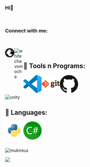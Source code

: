 <!--
**whitechavomocha/whitechavomocha** is a ✨ _special_ ✨ repository because its `README.md` (this file) appears on your GitHub profile.

Here are some ideas to get you started:

- 🔭 I’m currently working on ...
- 🌱 I’m currently learning ...
- 👯 I’m looking to collaborate on ...
- 🤔 I’m looking for help with ...
- 💬 Ask me about ...
- 📫 How to reach me: ...
- 😄 Pronouns: ...
- ⚡ Fun fact: ...

-->

### Hi👋

<br />

### Connect with me:

<br />

[<img align="left" alt="whitechavomocha" width="30px" src="https://raw.githubusercontent.com/iconic/open-iconic/master/svg/globe.svg" />][mail]
[<img align="left" alt="whitechavomocha" width="30px" src="https://cdn.jsdelivr.net/npm/simple-icons@v3/icons/twitter.svg" />][twitter]


[mail]: mailto:whitechavomocha@gmail.com
[twitter]: https://twitter.com/whitechavomocha

<br />

## 🔧 Tools n Programs:

[<img align="left" alt="Visual Studio Code" width="60px" src="https://raw.githubusercontent.com/github/explore/80688e429a7d4ef2fca1e82350fe8e3517d3494d/topics/visual-studio-code/visual-studio-code.png" />][vsCode]

[<img align="left" alt="Git" width="60px" src="https://raw.githubusercontent.com/github/explore/80688e429a7d4ef2fca1e82350fe8e3517d3494d/topics/git/git.png" />][git]

[<img align="left" alt="GitHub" width="60px" src="https://raw.githubusercontent.com/github/explore/78df643247d429f6cc873026c0622819ad797942/topics/github/github.png" />][github]

<br />
<br />
<br />

[<img align="left" alt="unity" width="120px" src="https://external-content.duckduckgo.com/iu/?u=https%3A%2F%2Funity3d.com%2Fprofiles%2Funity3d%2Fthemes%2Funity%2Fimages%2Fpages%2Fbranding_trademarks%2Funity-masterbrand-black.png&f=1&nofb=1" />][unity]

[vsCode]: https://code.visualstudio.com/
[git]: https://git-scm.com/
[github]: https://github.com/whitechavomocha
[unity]: https://unity.com/
[python]: https://www.python.org
[csharp]: https://docs.microsoft.com/en-us/dotnet/csharp/

<br />

## 🔧 Languages:

[<img align="left" alt="Python" width="60px" src="https://raw.githubusercontent.com/github/explore/cebd63002168a05a6a642f309227eefeccd92950/topics/python/python.png" />][python]

[<img align="left" alt="csharp" width="60px" src="https://raw.githubusercontent.com/github/explore/80688e429a7d4ef2fca1e82350fe8e3517d3494d/topics/csharp/csharp.png" />][csharp]

[python]: https://www.python.org
[csharp]: https://docs.microsoft.com/en-us/dotnet/csharp/

<br />
<br />
<br />
<br />
<br />

<img height="180em" align="center" src="https://github-readme-stats.vercel.app/api/top-langs?username=whitechavomocha&show_icons=true&locale=en&layout=compact&langs_count=8&theme=algolia" alt="mukireus"/>

<br />

![](https://komarev.com/ghpvc/?username=whitechavomocha&color=blueviolet)
